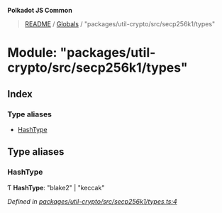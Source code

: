 **Polkadot JS Common**

> [README](../README.md) / [Globals](../globals.md) / "packages/util-crypto/src/secp256k1/types"

# Module: "packages/util-crypto/src/secp256k1/types"

## Index

### Type aliases

* [HashType](_packages_util_crypto_src_secp256k1_types_.md#hashtype)

## Type aliases

### HashType

Ƭ  **HashType**: \"blake2\" \| \"keccak\"

*Defined in [packages/util-crypto/src/secp256k1/types.ts:4](https://github.com/polkadot-js/common/blob/30198d1a/packages/util-crypto/src/secp256k1/types.ts#L4)*
